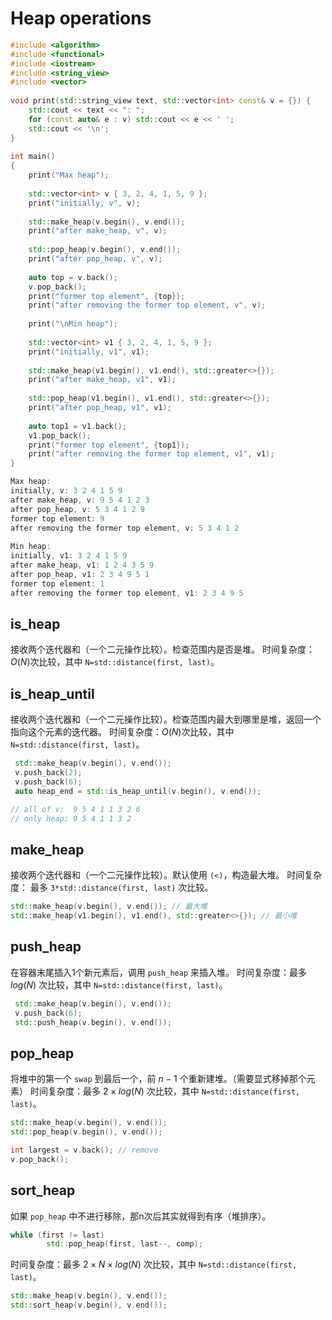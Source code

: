 # Heap operations


```C++
#include <algorithm>
#include <functional>
#include <iostream>
#include <string_view>
#include <vector>
 
void print(std::string_view text, std::vector<int> const& v = {}) {
    std::cout << text << ": ";
    for (const auto& e : v) std::cout << e << ' ';
    std::cout << '\n';
}
 
int main()
{
    print("Max heap");
 
    std::vector<int> v { 3, 2, 4, 1, 5, 9 };
    print("initially, v", v);
 
    std::make_heap(v.begin(), v.end());
    print("after make_heap, v", v);
 
    std::pop_heap(v.begin(), v.end());
    print("after pop_heap, v", v);
 
    auto top = v.back();
    v.pop_back();
    print("former top element", {top});
    print("after removing the former top element, v", v);
 
    print("\nMin heap");
 
    std::vector<int> v1 { 3, 2, 4, 1, 5, 9 };
    print("initially, v1", v1);
 
    std::make_heap(v1.begin(), v1.end(), std::greater<>{});
    print("after make_heap, v1", v1);
 
    std::pop_heap(v1.begin(), v1.end(), std::greater<>{});
    print("after pop_heap, v1", v1);
 
    auto top1 = v1.back();
    v1.pop_back();
    print("former top element", {top1});
    print("after removing the former top element, v1", v1);
}

Max heap:
initially, v: 3 2 4 1 5 9 
after make_heap, v: 9 5 4 1 2 3 
after pop_heap, v: 5 3 4 1 2 9 
former top element: 9
after removing the former top element, v: 5 3 4 1 2 
 
Min heap:
initially, v1: 3 2 4 1 5 9 
after make_heap, v1: 1 2 4 3 5 9 
after pop_heap, v1: 2 3 4 9 5 1 
former top element: 1
after removing the former top element, v1: 2 3 4 9 5
```

## is_heap

接收两个迭代器和（一个二元操作比较）。检查范围内是否是堆。
时间复杂度：$O(N)$次比较，其中 `N=std::distance(first, last)`。

## is_heap_until

接收两个迭代器和（一个二元操作比较）。检查范围内最大到哪里是堆，返回一个指向这个元素的迭代器。
时间复杂度：$O(N)$次比较，其中 `N=std::distance(first, last)`。

```C++
 std::make_heap(v.begin(), v.end());
 v.push_back(2);
 v.push_back(6);
 auto heap_end = std::is_heap_until(v.begin(), v.end());

// all of v:  9 5 4 1 1 3 2 6 
// only heap: 9 5 4 1 1 3 2
```

## make_heap

接收两个迭代器和（一个二元操作比较）。默认使用 `(<)`，构造最大堆。
时间复杂度： 最多 `3*std::distance(first, last)` 次比较。

```C++
std::make_heap(v.begin(), v.end()); // 最大堆
std::make_heap(v1.begin(), v1.end(), std::greater<>{}); // 最小堆
```

## push_heap

在容器末尾插入1个新元素后，调用 `push_heap` 来插入堆。
时间复杂度：最多 $log(N)$ 次比较，其中 `N=std::distance(first, last)`。

```C++
 std::make_heap(v.begin(), v.end());
 v.push_back(6);
 std::push_heap(v.begin(), v.end());
```

## pop_heap

将堆中的第一个 `swap` 到最后一个，前 $n-1$ 个重新建堆。（需要显式移掉那个元素）
时间复杂度：最多 $2×log(N)$ 次比较，其中 `N=std::distance(first, last)`。

```C++
std::make_heap(v.begin(), v.end());
std::pop_heap(v.begin(), v.end());

int largest = v.back(); // remove
v.pop_back();
```

## sort_heap

如果 `pop_heap` 中不进行移除，那n次后其实就得到有序（堆排序）。

```C++
while (first != last)
        std::pop_heap(first, last--, comp);
```

时间复杂度：最多 $2×N×log(N)$ 次比较，其中 `N=std::distance(first, last)`。

```C++
std::make_heap(v.begin(), v.end());
std::sort_heap(v.begin(), v.end());
```
